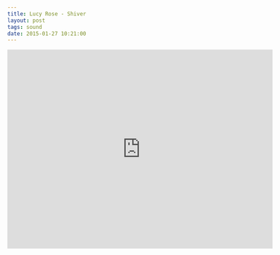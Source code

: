 ```yaml
---
title: Lucy Rose - Shiver
layout: post
tags: sound
date: 2015-01-27 10:21:00
---
```

<iframe width="603" height="452" src="https://www.youtube.com/embed/1YoYbpBGaJM" frameborder="0" allowfullscreen="true"></iframe>
